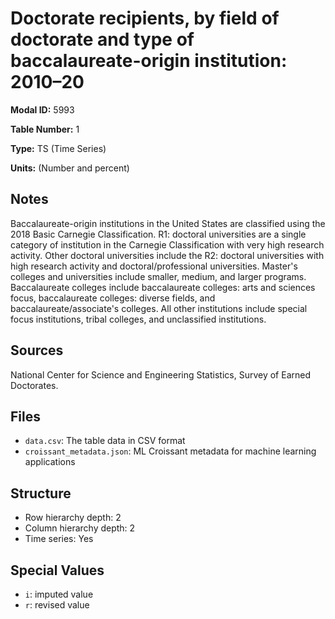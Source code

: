 # Doctorate recipients, by field of doctorate and type of baccalaureate-origin institution: 2010–20

**Modal ID:** 5993

**Table Number:** 1

**Type:** TS (Time Series)

**Units:** (Number and percent)

## Notes

Baccalaureate-origin institutions in the United States are classified using the 2018 Basic Carnegie Classification. R1: doctoral universities are a single category of institution in the Carnegie Classification with very high research activity. Other doctoral universities include the R2: doctoral universities with high research activity and doctoral/professional universities. Master's colleges and universities include smaller, medium, and larger programs. Baccalaureate colleges include baccalaureate colleges: arts and sciences focus, baccalaureate colleges: diverse fields, and baccalaureate/associate's colleges. All other institutions include special focus institutions, tribal colleges, and unclassified institutions.

## Sources

National Center for Science and Engineering Statistics, Survey of Earned Doctorates.

## Files

- `data.csv`: The table data in CSV format
- `croissant_metadata.json`: ML Croissant metadata for machine learning applications

## Structure

- Row hierarchy depth: 2
- Column hierarchy depth: 2
- Time series: Yes

## Special Values

- `i`: imputed value
- `r`: revised value
